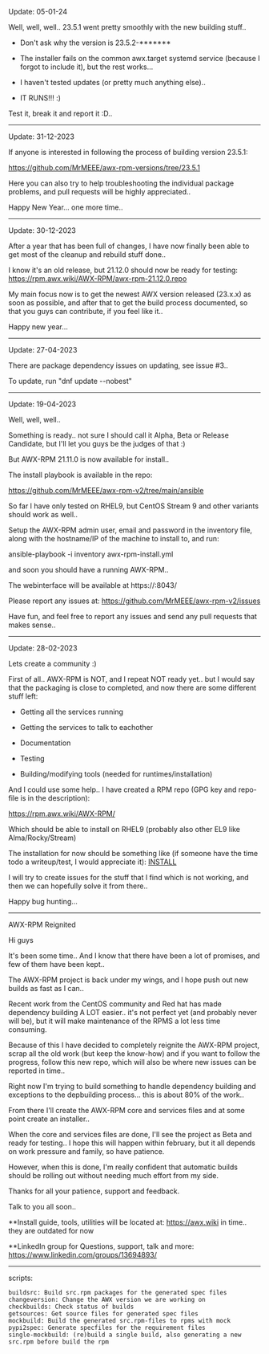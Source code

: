 Update: 05-01-24

Well, well, well.. 23.5.1 went pretty smoothly with the new building stuff..

* Don't ask why the version is 23.5.2-*******

* The installer fails on the common awx.target systemd service (because I forgot to include it), but the rest works...

* I haven't tested updates (or pretty much anything else)..

* IT RUNS!!! :)

Test it, break it and report it :D.. 

---

Update: 31-12-2023

If anyone is interested in following the process of building version 23.5.1:

https://github.com/MrMEEE/awx-rpm-versions/tree/23.5.1

Here you can also try to help troubleshooting the individual package problems, and pull requests will be highly appreciated..

Happy New Year... one more time..

---

Update: 30-12-2023

After a year that has been full of changes, I have now finally been able to get most of the cleanup and rebuild stuff done..

I know it's an old release, but 21.12.0 should now be ready for testing: https://rpm.awx.wiki/AWX-RPM/awx-rpm-21.12.0.repo

My main focus now is to get the newest AWX version released (23.x.x) as soon as possible, and after that to get the build process documented, so that you guys can contribute, if you feel like it..

Happy new year...

---

Update: 27-04-2023

There are package dependency issues on updating, see issue #3..

To update, run "dnf update --nobest"

---

Update: 19-04-2023

Well, well, well..


Something is ready.. not sure I should call it Alpha, Beta or Release Candidate, but I'll let you guys be the judges of that :)


But AWX-RPM 21.11.0 is now available for install..


The install playbook is available in the repo:


https://github.com/MrMEEE/awx-rpm-v2/tree/main/ansible


So far I have only tested on RHEL9, but CentOS Stream 9 and other variants should work as well..


Setup the AWX-RPM admin user, email and password in the inventory file, along with the hostname/IP of the machine to install to, and run:


ansible-playbook -i inventory awx-rpm-install.yml


and soon you should have a running AWX-RPM..


The webinterface will be available at https://<hostname>:8043/


Please report any issues at: https://github.com/MrMEEE/awx-rpm-v2/issues


Have fun, and feel free to report any issues and send any pull requests that makes sense..

---

Update: 28-02-2023

Lets create a community :)

First of all.. AWX-RPM is NOT, and I repeat NOT ready yet.. but I would say that the packaging is close to completed, and now there are some different stuff left:

- Getting all the services running

- Getting the services to talk to eachother

- Documentation

- Testing

- Building/modifying tools (needed for runtimes/installation)

And I could use some help.. I have created a RPM repo (GPG key and repo-file is in the description):

https://rpm.awx.wiki/AWX-RPM/

Which should be able to install on RHEL9 (probably also other EL9 like Alma/Rocky/Stream)

The installation for now should be something like (if someone have the time todo a writeup/test, I would appreciate it): [INSTALL](INSTALL.md)

I will try to create issues for the stuff that I find which is not working, and then we can hopefully solve it from there..

Happy bug hunting...

----
AWX-RPM Reignited

Hi guys

It's been some time.. And I know that there have been a lot of promises, and few of them have been kept..

The AWX-RPM project is back under my wings, and I hope push out new builds as fast as I can..

Recent work from the CentOS community and Red hat has made dependency building A LOT easier.. it's not perfect yet (and probably never will be), but it will make maintenance of the RPMS a lot less time consuming.

Because of this I have decided to completely reignite the AWX-RPM project, scrap all the old work (but keep the know-how) and if you want to follow the progress, follow this new repo, which will also be where new issues can be reported in time..

Right now I'm trying to build something to handle dependency building and exceptions to the depbuilding process... this is about 80% of the work..

From there I'll create the AWX-RPM core and services files and at some point create an installer..

When the core and services files are done, I'll see the project as Beta and ready for testing.. I hope this will happen within february, but it all depends on work pressure and family, so have patience.

However, when this is done, I'm really confident that automatic builds should be rolling out without needing much effort from my side.

Thanks for all your patience, support and feedback.

Talk to you all soon..

**Install guide, tools, utilities will be located at: https://awx.wiki in time.. they are outdated for now

**LinkedIn group for Questions, support, talk and more: https://www.linkedin.com/groups/13694893/


-----------------------------------

scripts:
```
buildsrc: Build src.rpm packages for the generated spec files
changeversion: Change the AWX version we are working on
checkbuilds: Check status of builds
getsources: Get source files for generated spec files 
mockbuild: Build the generated src.rpm-files to rpms with mock
pypi2spec: Generate specfiles for the requirement files
single-mockbuild: (re)build a single build, also generating a new src.rpm before build the rpm
```

